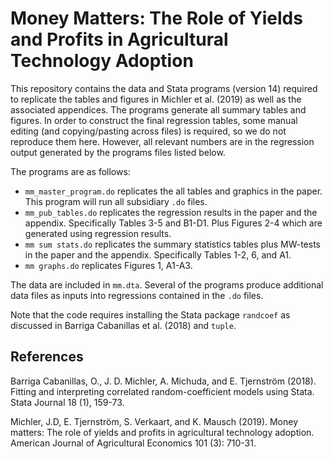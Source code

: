 # Money Matters: The Role of Yields and Profits in Agricultural Technology Adoption

This repository contains the data and Stata programs (version 14) required to replicate the tables and figures in Michler et al. (2019) as well as the associated appendices. The programs generate all summary tables and figures. In order to construct the final regression tables, some manual editing (and copying/pasting across files) is required, so we do not reproduce them here. However, all relevant numbers are in the regression output generated by the programs files listed below.

The programs are as follows:
- `mm_master_program.do` replicates the all tables and graphics in the paper. This program will run all subsidiary `.do` files.
- `mm_pub_tables.do` replicates the regression results in the paper and the appendix. Specifically Tables 3-5 and B1-D1. Plus Figures 2-4 which are generated using regression results.
- `mm sum stats.do` replicates the summary statistics tables plus MW-tests in the paper and the appendix. Specifically Tables 1-2, 6, and A1.
- `mm graphs.do` replicates Figures 1, A1-A3.

The data are included in `mm.dta`. Several of the programs produce additional data files as inputs into regressions contained in the `.do` files.

Note that the code requires installing the Stata package `randcoef` as discussed in Barriga Cabanillas et al. (2018) and `tuple`.

## References
Barriga Cabanillas, O., J. D. Michler, A. Michuda, and E. Tjernström (2018). Fitting and interpreting correlated random-coefficient models using Stata. Stata Journal 18 (1), 159-73.

Michler, J.D, E. Tjernström, S. Verkaart, and K. Mausch (2019). Money matters: The role of yields and profits in agricultural technology adoption. American Journal of Agricultural Economics 101 (3): 710-31.

